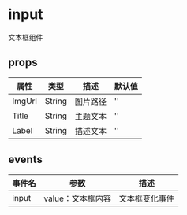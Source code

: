 # input

文本框组件

## props

| 属性 | 类型 | 描述 | 默认值 |
| --- | --- | --- | --- |
| ImgUrl | String | 图片路径 | '' |
| Title | String | 主题文本 | '' |
| Label | String | 描述文本 | '' |

## events

| 事件名 | 参数 | 描述 |
| --- | --- | --- |
| input | value：文本框内容 | 文本框变化事件 |